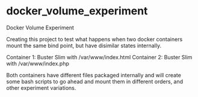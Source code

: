 # docker_volume_experiment
Docker Volume Experiment

Creating this project to test what happens when two docker containers mount the same bind point, but have disimilar states internally. 

Container 1: Buster Slim with /var/www/index.html
Container 2: Buster Slim with /var/www/index.php 

Both containers have different files packaged internally and will create some bash scripts to go ahead and mount them in different orders, and other experiment variations. 

